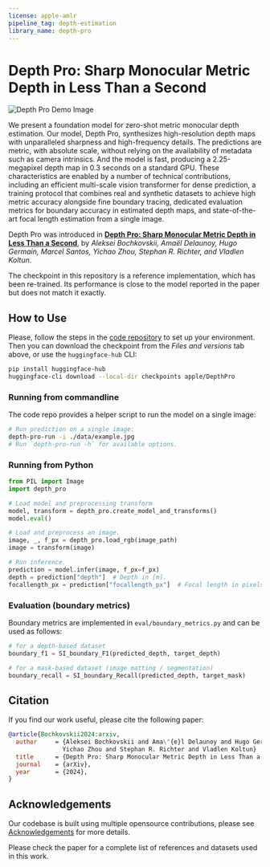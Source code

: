 ```yaml
---
license: apple-amlr
pipeline_tag: depth-estimation
library_name: depth-pro
---
```


# Depth Pro: Sharp Monocular Metric Depth in Less Than a Second

![Depth Pro Demo Image](https://github.com/apple/ml-depth-pro/raw/main/data/depth-pro-teaser.jpg)

We present a foundation model for zero-shot metric monocular depth estimation. Our model, Depth Pro, synthesizes high-resolution depth maps with unparalleled sharpness and high-frequency details. The predictions are metric, with absolute scale, without relying on the availability of metadata such as camera intrinsics. And the model is fast, producing a 2.25-megapixel depth map in 0.3 seconds on a standard GPU. These characteristics are enabled by a number of technical contributions, including an efficient multi-scale vision transformer for dense prediction, a training protocol that combines real and synthetic datasets to achieve high metric accuracy alongside fine boundary tracing, dedicated evaluation metrics for boundary accuracy in estimated depth maps, and state-of-the-art focal length estimation from a single image.

Depth Pro was introduced in **[Depth Pro: Sharp Monocular Metric Depth in Less Than a Second](https://arxiv.org/abs/2410.02073)**, by *Aleksei Bochkovskii, Amaël Delaunoy, Hugo Germain, Marcel Santos, Yichao Zhou, Stephan R. Richter, and Vladlen Koltun*.

The checkpoint in this repository is a reference implementation, which has been re-trained. Its performance is close to the model reported in the paper but does not match it exactly.

## How to Use

Please, follow the steps in the [code repository](https://github.com/apple/ml-depth-pro) to set up your environment. Then you can download the checkpoint from the _Files and versions_ tab above, or use the `huggingface-hub` CLI:

```bash
pip install huggingface-hub
huggingface-cli download --local-dir checkpoints apple/DepthPro
```

### Running from commandline

The code repo provides a helper script to run the model on a single image:

```bash
# Run prediction on a single image:
depth-pro-run -i ./data/example.jpg
# Run `depth-pro-run -h` for available options.
```

### Running from Python

```python
from PIL import Image
import depth_pro

# Load model and preprocessing transform
model, transform = depth_pro.create_model_and_transforms()
model.eval()

# Load and preprocess an image.
image, _, f_px = depth_pro.load_rgb(image_path)
image = transform(image)

# Run inference.
prediction = model.infer(image, f_px=f_px)
depth = prediction["depth"]  # Depth in [m].
focallength_px = prediction["focallength_px"]  # Focal length in pixels.
```

### Evaluation (boundary metrics) 

Boundary metrics are implemented in `eval/boundary_metrics.py` and can be used as follows:

```python
# for a depth-based dataset
boundary_f1 = SI_boundary_F1(predicted_depth, target_depth)

# for a mask-based dataset (image matting / segmentation) 
boundary_recall = SI_boundary_Recall(predicted_depth, target_mask)
```


## Citation

If you find our work useful, please cite the following paper:

```bibtex
@article{Bochkovskii2024:arxiv,
  author     = {Aleksei Bochkovskii and Ama\"{e}l Delaunoy and Hugo Germain and Marcel Santos and
               Yichao Zhou and Stephan R. Richter and Vladlen Koltun}
  title      = {Depth Pro: Sharp Monocular Metric Depth in Less Than a Second},
  journal    = {arXiv},
  year       = {2024},
}
```

## Acknowledgements

Our codebase is built using multiple opensource contributions, please see [Acknowledgements](https://github.com/apple/ml-depth-pro/blob/main/ACKNOWLEDGEMENTS.md) for more details.

Please check the paper for a complete list of references and datasets used in this work.
